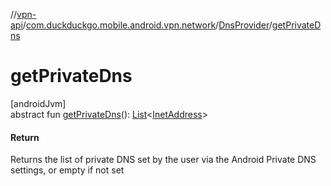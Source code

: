 //[vpn-api](../../../index.md)/[com.duckduckgo.mobile.android.vpn.network](../index.md)/[DnsProvider](index.md)/[getPrivateDns](get-private-dns.md)

# getPrivateDns

[androidJvm]\
abstract fun [getPrivateDns](get-private-dns.md)(): [List](https://kotlinlang.org/api/latest/jvm/stdlib/kotlin.collections/-list/index.html)&lt;[InetAddress](https://developer.android.com/reference/kotlin/java/net/InetAddress.html)&gt;

#### Return

Returns the list of private DNS set by the user via the Android Private DNS settings, or empty if not set
